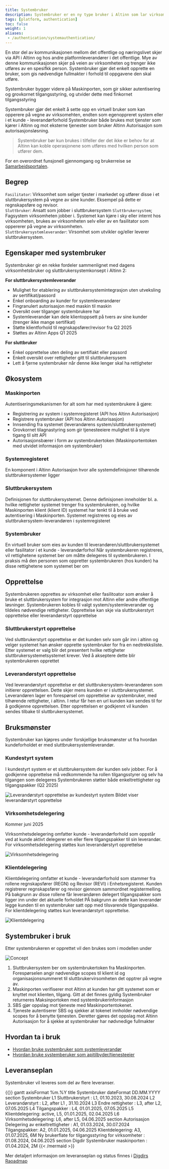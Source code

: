 ```yaml
---
title: Systembruker
description: Systembruker er en ny type bruker i Altinn som lar virksomheten gi fullmakter til en upersonlig bruker, slik at den kan løse oppgaver på vegne av virksomheten.
tags: [platform, authentication]
toc: false
weight: 1
aliases:
 - /authentication/systemauthentication/
---
```


En stor del av kommunikasjonen mellom det offentlige og næringslivet skjer via API i Altinn og hos andre platformleverandører i det offentlige. Mye av denne kommunikasjonen skjer på veien av virksomheten og trenger ikke utføres av en spesifkk person. 
Systembruker gjør det enkelt opprette en bruker, som gis nødvendige fullmakter i forhold til oppgavene den skal utføre.

Systembruker bygger videre på Maskinporten, som gir sikker autentisering og grovkornet tilgangsstyring, og utvider dette med finkornet tilgangsstyring

Systembruker gjør det enkelt å sette opp en virtuell bruker som kan opperere på vegne av virksomehten, endten som egenoppreret system eller i et kunde - leverandørforhold 
Systembruker både brukes mot tjenster som kjører i Altinn og mot eksterne tjenester som bruker Altinn Autorisasjon som autorisasjonsløsning.

> Systembruker bør kun brukes i tilfeller der det ikke er behov for at Altinn kan koble operasjonene som utføres med hvilken person som utfører dem.

For en overordnet funsjonell gjennomgang og brukerreise se [Samarbeidsportalen](https://samarbeid.digdir.no/altinn/systembruker/2542).

## Begrep
`Fasilitator`: Virksomhet som selger tjester i markedet og utfører disse i et sluttbrukersystem på vegne av sine kunder. Eksempel på dette er regnskapsføre og revisor.  
`Sluttbruker`: Ansatt som jobber i sluttbrukersystem
`Sluttbrukersystem`; Fagsystem virksomheten jobber i. Systemet kan kjøre i sky eller internt hos virksomheten, brukes av virksomheten selv eller av en fasilitator som oppererer på vegne av virksomheten.  
`Sluttbrukersystemleverandør`: Virsomhet som utvikler og/eller leverer sluttbrukersystem.  



## Egenskaper med systembruker

Systembruker gir en rekke fordeler sammenlignet med dagens virksomhetsbruker og sluttbrukersystemkonsept i Altinn 2: 

**For sluttbrukersystemleverandør**
- Mulighet for etablering av sluttbrukersystemintegrasjon uten utveksling av sertifikat/passord
- Enkel onboarding av kunder for systemleverandører 
- Fingranulert autorisasjon med maskin til maskin
- Oversikt over tilganger systembrukere har 
- Systemleverandør kan dele klientoppsett på tvers av sine kunder (trenger ikke mange sertifikat)
- Støtte klientforhold til regnskapsfører/revisor fra Q2 2025
- Støttes av Altinn Apps Q1 2025

**For sluttbruker**
- Enkel opprettelse uten deling av sertifiakt eller passord
- Enkelt oversikt over rettigheter gitt til sluttbrukersysem
- Lett å fjerne systembruker når denne ikke lenger skal ha rettigheter 

## Økosystem

### Maskinporten

Autentiseringsmekanismen for alt som har med systembrukere å gjøre:
- Registrering av system i systemregisteret (API hos Altinn Autorisasjon)
- Registrere systembruker (API hos Altinn Autorisasjon)
- Innsending fra systemet (leverandørens system/sluttbrukersystemet)
- Grovkornet tilagnastyring som gir tjenesteeiere mulighet til å styre tigang til sitt API
- Autorisasjonsbærer i form av systembrukertoken (Maskinportentoken med utvidet informasjon om systembruker)


### Systemregisteret
En komponent i Altinn Autorisasjon hvor alle systemdefinisjoner tilhørende sluttbrukersystemer ligger

### Sluttbrukersystem
Definisjonen for sluttbrukersystemet. Denne definisjonen inneholder bl. a. hvilke rettigheter systemet trenger fra systembrukeren, og hvilke Maskinporten klient (klient ID) systemet har tenkt til å bruke ved autentisering i Maskinporten.
Systemet registreres og eies av sluttbrukersystem-leverandøren i systemregisteret

### Systembruker
En virtuell bruker som eies av kunden til leverandøren/sluttbrukersystemet eller fasilitator i et kunde - leverandørforhol
Når systembrukeren registreres, vil rettighetene systemet ber om måtte delegeres til systembrukeren. I praksis må den personen som oppretter systembrukeren (hos kunden) ha disse rettighetene som systemet ber om



## Opprettelse

Systembrukeren opprettes av virksomhet eller fasilitoator som ønsker å bruke et sluttbrukersystem for integrasjon mot Altinn eller andre offentlige løsninger. Systembrukeren kobles til valgt system/systemleverandør og tildeles nødvendige rettigheter.
Opprettelse kan skje via sluttbrukerstyrt opprettelse eller leverandørstyrt opprettelse


### Sluttbrukerstyrt opprettelse

Ved sluttbrukerstyrt opprettelse er det kunden selv som går inn i altinn og velger systemet han ønsker opprette systembruker for fra en nedtrekksliste. 
Etter systemet er valg blir det presentert hvilke rettigheter sluttbrukersystemetsystemet krever. Ved å akseptere dette blir systembrukeren opprettet


### Leverandørstyrt opprettelse

Ved leverandørstyrt opprettelse er det sluttbrukersystem-leverandøren som initierer opprettelsen. Dette skjer mens kunden er i sluttbrukersystemet. Leverandøren lager en forespørsel om opprettelse av systembruker, med tilhørende rettigheter, i altinn. I retur får hen en url kunden kan sendes til for å godkjenne opprettelsen. Etter opprettelsen er godkjennt vil kunden sendes tilbake til sluttbrukersystemet.

## Bruksmønster

Systembruker kan kjøpres under forskjellige bruksmønster ut fra hvordan kundeforholdet er med sluttbrukersystemleverandør.

### Kundestyrt system

<!--Bedre tittel?-->
I kundestyrt system er et sluttbrukersystem der kunden selv jobber. 
For å godkjenne opprettelse må vedkommende ha rollen tilgangsstyrer og selv ha tilgangen som delegeres
Systembrukeren støtter både enkeltrettigheter og tilgangspakker (Q2 2025)

![Leverandørstyrt opprettelse av kundestyrt system](image-4.png)
Bildet viser leverandørstyrt opprettelse


### Virksomhetsdelegering
Kommer juni 2025

Virksomhetsdelegering omfatter kunde - leverandørforhold som oppstår ved at kunde aktivt delegerer en eller flere tilgangspakker til sin leverandør. 
For virksomhetsdelegering støttes kun leverandørstyrt opprettelse

![Virksomhetsdelegering](image-1.png)

### Klientdelegering

Klientdelegering omfatter et kunde - leverandørforhold som stammer fra rollene regnskapsfører (REGN) og Revisor (REVI) i Enhetsregisteret.
Kunden registrerer regnskapsfører og revisor gjennom sammordnet registermelling. På bakgrunn av disse rollene får leverandøren delegert tilgangspakker som ligger inn under det aktuelle forholdet
PÅ bakgrunn av dette kan leverandør legge kunden til en systembruker satt opp med tilsvarende tilgangspakke.  
For klientdelegering støttes kun leverandørstyrt opprettelse.

![Klientdelegering](image-2.png)


## Systembruker i bruk

Etter systembrukeren er opprettet vil den brukes som i modellen under

![Concept](image.png)



1. Sluttbrukersystem ber om systembrukertoken fra Maskinporten. Forespørselen angir nødvendige scopes til klient id og organisasjonsnummeret til sluttbrukervirsomheten det opptrer på vegne av.
2. Maskinporten verifiserer mot Altinn at kunden har gitt systemet som er knyttet mot klienten, tilgang. Gitt at det finnes gyldig Systembruker returneres Maksinportoken med systembrukerinformasjon
3. SBS gjør oppslag mot tjeneste med Maskinportentokenet. 
4. Tjeneste autentiserer SBS og sjekker at tokenet innholder nødvendige scopes for å benytte tjenesten. Deretter gjøres det oppslag mot Altinn Autorisasjon for å sjekke at systembruker har nødvnedige fullmakter 




## Hvordan ta i bruk

- [Hvordan bruke systembruker som systemleverandør](../../guides/systemvendor/systemauthentication-for-systemproviders/)
- [Hvordan bruke systemberuker som apitilbyder/tjenesteeier](../../guides/serviceowner/systemauthentication-for-apiproviders/)

## Leveranseplan

Systembruker vil leveres som del av flere leveranser. 

{{<mermaid>}}
gantt
    axisFormat %m.%Y
    title Systembruker
    dateFormat  DD.MM.YYYY
    section Systembruker
    L1 Sluttbrukerstyrt  : L1, 01.10.2023, 30.08.2024
    L2 Leverandørstyrt   : L2,  after L1  , 31.10.2024
    L3 Endre rettigheter : L3, after L2, 07.05.2025
    L4 Tilgangspakker : L4, 01.01.2025, 07.05.2025
    L5 Klientdelegering: active, L5, 01.01.2025, 02.04.2025
    L6 Virksomhetsdelegering: L6, after L5, 04.06.2025
    section Autorisasjon
    Delegering av enkeltrettigheter : A1, 01.03.2024, 30.07.2024
    Tilgangspakker: A2, 01.01.2025, 04.06.2025
    Klientdelegering: A3, 01.07.2025, 6M
    Ny brukerflate for tilgangsstyring for virksomheter : 01.08.2024, 04.06.2025
    section Digdir
    Systembruker maskinporten : 01.04.2024, 2M
{{< /mermaid >}}

Mer detaljert informasjon om leveranseplan og status finnes i [Digdirs Raoadmap](https://github.com/digdir/roadmap/issues/284)








